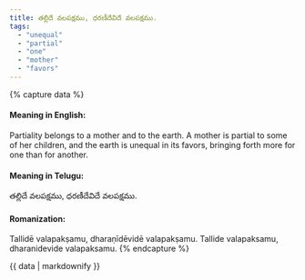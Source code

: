 ```yaml
---
title: తల్లిదే వలపక్షము, ధరణీదేవిదే వలపక్షము.
tags:
  - "unequal"
  - "partial"
  - "one"
  - "mother"
  - "favors"
---
```


{% capture data %}
#### Meaning in English:
Partiality belongs to a mother and to the earth.
A mother is partial to some of her children, and the earth is unequal in its favors, bringing forth more for one than for another.

#### Meaning in Telugu:
తల్లిదే వలపక్షము, ధరణీదేవిదే వలపక్షము.

#### Romanization:
Tallidē valapakṣamu, dharaṇīdēvidē valapakṣamu.
Tallide valapaksamu, dharanidevide valapaksamu.
{% endcapture %}

{{ data | markdownify }}

